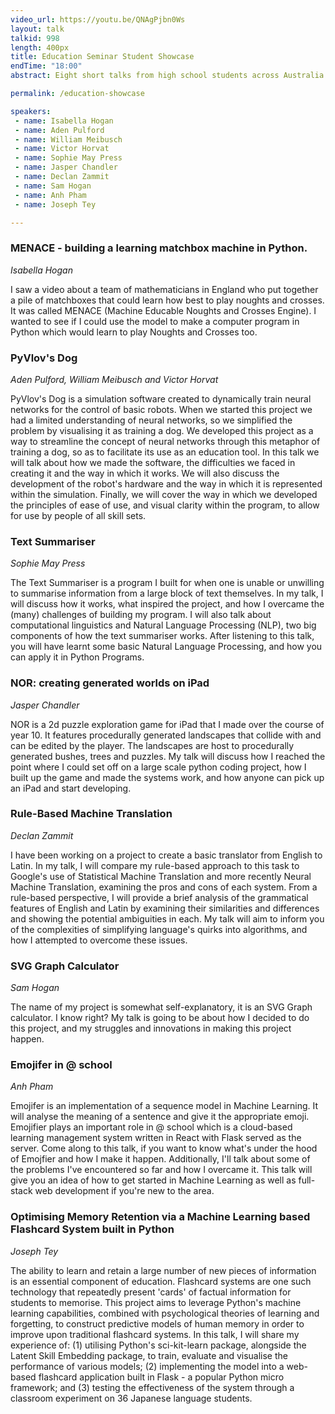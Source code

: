 ```yaml
---
video_url: https://youtu.be/QNAgPjbn0Ws
layout: talk
talkid: 998
length: 400px
title: Education Seminar Student Showcase
endTime: "18:00"
abstract: Eight short talks from high school students across Australia. They'll be talking about projects they've built with Python using machine learning, robotics, natural language processing, and more 

permalink: /education-showcase

speakers: 
 - name: Isabella Hogan
 - name: Aden Pulford
 - name: William Meibusch
 - name: Victor Horvat
 - name: Sophie May Press
 - name: Jasper Chandler
 - name: Declan Zammit
 - name: Sam Hogan
 - name: Anh Pham
 - name: Joseph Tey

---
```


### MENACE - building a learning matchbox machine in Python.
_Isabella Hogan_

I saw a video about a team of mathematicians in England who put together a pile of matchboxes that could learn how best to play noughts and crosses. It was called MENACE (Machine Educable Noughts and Crosses Engine). I wanted to see if I could use the model to make a computer program in Python which would learn to play Noughts and Crosses too.


### PyVlov's Dog
_Aden Pulford, William Meibusch and Victor Horvat_

PyVlov's Dog is a simulation software created to dynamically train neural networks for the control of basic robots. When we started this project we had a limited understanding of neural networks, so we simplified the problem by visualising it as training a dog. We developed this project as a way to streamline the concept of neural networks through this metaphor of training a dog, so as to facilitate its use as an education tool. In this talk we will talk about how we made the software, the difficulties we faced in creating it and the way in which it works. We will also discuss the development of the robot's hardware and the way in which it is represented within the simulation. Finally, we will cover the way in which we developed the principles of ease of use, and visual clarity within the program, to allow for use by people of all skill sets.

### Text Summariser

_Sophie May Press_

The Text Summariser is a program I built for when one is unable or unwilling to summarise information from a large block of text themselves. In my talk, I will discuss how it works, what inspired the project, and how I overcame the (many) challenges of building my program. I will also talk about computational linguistics and Natural Language Processing (NLP), two big components of how the text summariser works. After listening to this talk, you will have learnt some basic Natural Language Processing, and how you can apply it in Python Programs.


### NOR: creating generated worlds on iPad

_Jasper Chandler_

NOR is a 2d puzzle exploration game for iPad that I made over the course of year 10. It features procedurally generated landscapes that collide with and can be edited by the player. The landscapes are host to procedurally generated bushes, trees and puzzles. My talk will discuss how I reached the point where I could set off on a large scale python coding project, how I built up the game and made the systems work, and how anyone can pick up an iPad and start developing.


### Rule-Based Machine Translation

_Declan Zammit_

I have been working on a project to create a basic translator from English to Latin. In my talk, I will compare my rule-based approach to this task to Google's use of Statistical Machine Translation and more recently Neural Machine Translation, examining the pros and cons of each system. From a rule-based perspective, I will provide a brief analysis of the grammatical features of English and Latin by examining their similarities and differences and showing the potential ambiguities in each. My talk will aim to inform you of the complexities of simplifying language's quirks into algorithms, and how I attempted to overcome these issues.


### SVG Graph Calculator

_Sam Hogan_

The name of my project is somewhat self-explanatory, it is an SVG Graph calculator. I know right? My talk is going to be about how I decided to do this project, and my struggles and innovations in making this project happen.


### Emojifer in @ school

_Anh Pham_

Emojifer is an implementation of a sequence model in Machine Learning. It will analyse the meaning of a sentence and give it the appropriate emoji. Emojifier plays an important role in @ school which is a cloud-based learning management system written in React with Flask served as the server. Come along to this talk, if you want to know what's under the hood of Emojfier and how I make it happen. Additionally, I'll talk about some of the problems I've encountered so far and how I overcame it. This talk will give you an idea of how to get started in Machine Learning as well as full-stack web development if you're new to the area.


### Optimising Memory Retention via a Machine Learning based Flashcard System built in Python

_Joseph Tey_

The ability to learn and retain a large number of new pieces of information is an essential component of education. Flashcard systems are one such technology that repeatedly present 'cards' of factual information for students to memorise. This project aims to leverage Python's machine learning capabilities, combined with psychological theories of learning and forgetting, to construct predictive models of human memory in order to improve upon traditional flashcard systems. In this talk, I will share my experience of: (1) utilising Python's sci-kit-learn package, alongside the Latent Skill Embedding package, to train, evaluate and visualise the performance of various models; (2) implementing the model into a web-based flashcard application built in Flask - a popular Python micro framework; and (3) testing the effectiveness of the system through a classroom experiment on 36 Japanese language students.


